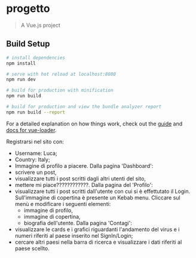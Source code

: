 # progetto

> A Vue.js project

## Build Setup

``` bash
# install dependencies
npm install

# serve with hot reload at localhost:8080
npm run dev

# build for production with minification
npm run build

# build for production and view the bundle analyzer report
npm run build --report
```

For a detailed explanation on how things work, check out the [guide](http://vuejs-templates.github.io/webpack/) and [docs for vue-loader](http://vuejs.github.io/vue-loader).


Registrarsi nel sito con:
- Username: Luca;
- Country: Italy;
- Immagine di profilo a piacere.
Dalla pagina 'Dashboard':
- scrivere un post,
- visualizzare tutti i post scritti dagli altri utenti del sito,
- mettere mi piace????????????.
Dalla pagina del 'Profilo':
- visualizzare tutti i post scritti dall'utente con cui si è effettutato il Login.
  Sull'immagine di copertina è presente un Kebab menu. Cliccare sul menù e modificare i seguenti elementi:
  - immagine di profilo,
  - immagine di copertina,
  - biografia dell'utente.
Dalla pagina 'Contagi':
- visualizzare le cards e i grafici riguardanti l'andamento del virus e i numeri riferiti al paese inserito nel SignIn/Login;
- cercare altri paesi nella barra di ricerca e visualizzare i dati riferiti al paese scellto.
